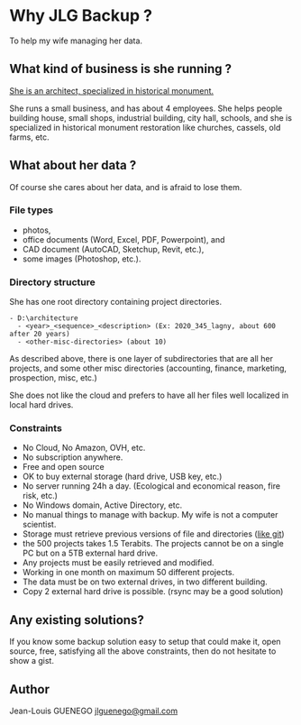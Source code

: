 # Why JLG Backup ?

To help my wife managing her data.

## What kind of business is she running ?

[She is an architect, specialized in historical monument.](https://www.guenego.com)

She runs a small business, and has about 4 employees.
She helps people building house, small shops, industrial building, city hall, schools, and she is specialized in historical monument restoration like churches, cassels, old farms, etc.

## What about her data ?

Of course she cares about her data, and is afraid to lose them.

### File types

- photos,
- office documents (Word, Excel, PDF, Powerpoint), and
- CAD document (AutoCAD, Sketchup, Revit, etc.),
- some images (Photoshop, etc.).

### Directory structure

She has one root directory containing project directories.

```
- D:\architecture
  - <year>_<sequence>_<description> (Ex: 2020_345_lagny, about 600 after 20 years)
  - <other-misc-directories> (about 10)
```

As described above, there is one layer of subdirectories that are all her projects, and some other misc directories (accounting, finance, marketing, prospection, misc, etc.)

She does not like the cloud and prefers to have all her files well localized in local hard drives.

### Constraints

- No Cloud, No Amazon, OVH, etc.
- No subscription anywhere.
- Free and open source
- OK to buy external storage (hard drive, USB key, etc.)
- No server running 24h a day. (Ecological and economical reason, fire risk, etc.)
- No Windows domain, Active Directory, etc.
- No manual things to manage with backup. My wife is not a computer scientist.
- Storage must retrieve previous versions of file and directories ([like git](https://git-scm.com/))
- the 500 projects takes 1.5 Terabits. The projects cannot be on a single PC but on a 5TB external hard drive.
- Any projects must be easily retrieved and modified.
- Working in one month on maximum 50 different projects.
- The data must be on two external drives, in two different building.
- Copy 2 external hard drive is possible. (rsync may be a good solution)

## Any existing solutions?

If you know some backup solution easy to setup that could make it, open source, free, satisfying all the above constraints, then do not hesitate to show a gist.

## Author

Jean-Louis GUENEGO <jlguenego@gmail.com>
